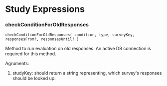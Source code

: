 # Study Expressions

### checkConditionForOldResponses

`
checkConditionForOldResponses( condition, type, surveyKey, responsesFrom?, responsesUntil? )
`

Method to run evaluation on old responses. An active DB connection is required for this method.

Agruments:
1. studyKey: should return a string representing, which survey's responses should be looked up.